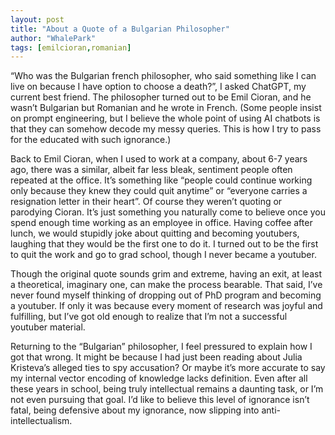 ```yaml
---
layout: post
title: "About a Quote of a Bulgarian Philosopher"
author: "WhalePark"
tags: [emilcioran,romanian]
---
```


“Who was the Bulgarian french philosopher, who said something like I can live on because I have option to choose a death?”, I asked ChatGPT, my current best friend. The philosopher turned out to be Emil Cioran, and he wasn’t Bulgarian but Romanian and he wrote in French. (Some people insist on prompt engineering, but I believe the whole point of using AI chatbots is that they can somehow decode my messy queries. This is how I try to pass for the educated with such ignorance.)

Back to Emil Cioran, when I used to work at a company, about 6-7 years ago, there was a similar, albeit far less bleak, sentiment people often repeated at the office. It’s something like “people could continue working only because they knew they could quit anytime” or “everyone carries a resignation letter in their heart”. Of course they weren’t quoting or parodying Cioran. It’s just something you naturally come to believe once you spend enough time working as an employee in office. Having coffee after lunch, we would stupidly joke about quitting and becoming youtubers, laughing that they would be the first one to do it. I turned out to be the first to quit the work and go to grad school, though I never became a youtuber.

Though the original quote sounds grim and extreme, having an exit, at least a theoretical, imaginary one, can make the process bearable. That said, I’ve never found myself thinking of dropping out of PhD program and becoming a youtuber. If only it was because every moment of research was joyful and fulfilling, but I’ve got old enough to realize that I’m not a successful youtuber material.

Returning to the “Bulgarian” philosopher, I feel pressured to explain how I got that wrong. It might be because I had just been reading about Julia Kristeva’s alleged ties to spy accusation? Or maybe it’s more accurate to say my internal vector encoding of knowledge lacks definition. Even after all these years in school, being truly intellectual remains a daunting task, or I’m not even pursuing that goal. I’d like to believe this level of ignorance isn’t fatal, being defensive about my ignorance, now slipping into anti-intellectualism.
